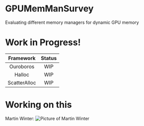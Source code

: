# GPUMemManSurvey
Evaluating different memory managers for dynamic GPU memory

# Work in Progress!

| Framework | Status |
|:---:|:---:|
| Ouroboros | WIP |
| Halloc | WIP |
| ScatterAlloc | WIP |

# Working on this
Martin Winter: 
![Picture of Martin Winter](https://www.tugraz.at/fileadmin/_migrated/RTE/RTEmagicC_winter.JPG.JPG "Martin Winter")